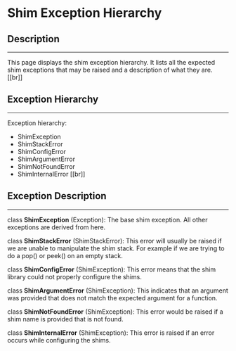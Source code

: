 # Shim Exception Hierarchy

## Description
----
This page displays the shim exception hierarchy. It lists all the expected shim exceptions that may be raised and a description of what they are.
[[br]]

## Exception Hierarchy
----
Exception hierarchy:
 * ShimException
  * ShimStackError
  * ShimConfigError
  * ShimArgumentError
  * ShimNotFoundError
  * ShimInternalError
[[br]]

## Exception Description
----
class **ShimException** (Exception): 
  The base shim exception. All other exceptions
  are derived from here.
  

class **ShimStackError** (ShimStackError):
  This error will usually be raised if we are unable
  to manipulate the shim stack. For example if we
  are trying to do a pop() or peek() on an empty stack.


class **ShimConfigError** (ShimException):
  This error means that the shim library could not
  properly configure the shims.


class **ShimArgumentError** (ShimException):
  This indicates that an argument was provided
  that does not match the expected argument for
  a function.
  

class **ShimNotFoundError** (ShimException):
  This error would be raised if a shim name
  is provided that is not found.


class **ShimInternalError** (ShimException):
  This error is raised if an error occurs while
  configuring the shims.
